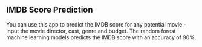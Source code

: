 ## IMDB Score Prediction
You can use this app to predict the IMDB score for any potential movie - input the movie director, cast, genre and budget. The random forest machine learning models predicts the IMDB score with an accuracy of 90%.
